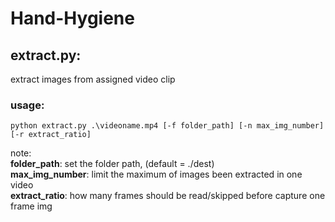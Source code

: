 # Hand-Hygiene

## extract.py:
extract images from assigned video clip
### usage:
```
python extract.py .\videoname.mp4 [-f folder_path] [-n max_img_number] [-r extract_ratio]
```
note: <br>
**folder_path**: set the folder path, (default = ./dest)<br>
**max_img_number**: limit the maximum of images been extracted in one video <br>
**extract_ratio**: how many frames should be read/skipped before capture one frame img  <br>